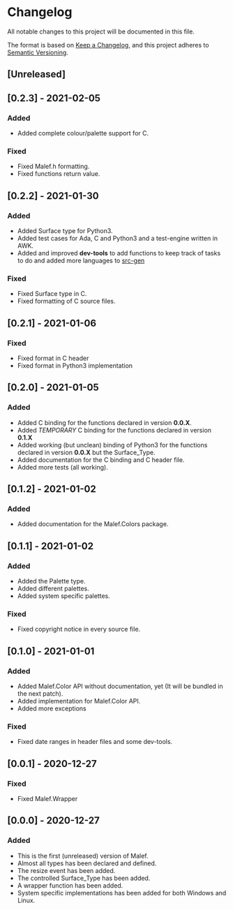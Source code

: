# Changelog
All notable changes to this project will be documented in this file.

The format is based on [Keep a Changelog](https://keepachangelog.com/en/1.0.0/),
and this project adheres to [Semantic Versioning](https://semver.org/spec/v2.0.0.html).


## [Unreleased]

## [0.2.3] - 2021-02-05
### Added
- Added complete colour/palette support for C.
### Fixed
- Fixed Malef.h formatting.
- Fixed functions return value.

## [0.2.2] - 2021-01-30
### Added
- Added Surface type for Python3.
- Added test cases for Ada, C and Python3 and a test-engine written in AWK.
- Added and improved **dev-tools** to add functions to keep track of tasks to do and added more languages to [src-gen](dev-tools/src-gen.py)
### Fixed
- Fixed Surface type in C.
- Fixed formatting of C source files.

## [0.2.1] - 2021-01-06
### Fixed
- Fixed format in C header
- Fixed format in Python3 implementation

## [0.2.0] - 2021-01-05
### Added
- Added C binding for the functions declared in version **0.0.X**.
- Added *TEMPORARY* C binding for the functions declared in version **0.1.X**
- Added working (but unclean) binding of Python3 for the functions declared in version **0.0.X** but the Surface_Type.
- Added documentation for the C binding and C header file.
- Added more tests (all working).


## [0.1.2] - 2021-01-02
### Added
- Added documentation for the Malef.Colors package.

## [0.1.1] - 2021-01-02
### Added
- Added the Palette type.
- Added different palettes.
- Added system specific palettes.

### Fixed
- Fixed copyright notice in every source file.

## [0.1.0] - 2021-01-01
### Added
- Added Malef.Color API without documentation, yet (It will be bundled in the next patch).
- Added implementation for Malef.Color API.
- Added more exceptions

### Fixed
- Fixed date ranges in header files and some dev-tools.


## [0.0.1] - 2020-12-27
### Fixed
- Fixed Malef.Wrapper


## [0.0.0] - 2020-12-27
### Added
- This is the first (unreleased) version of Malef.
- Almost all types has been declared and defined.
- The resize event has been added.
- The controlled Surface_Type has been added.
- A wrapper function has been added.
- System specific implementations has been added for both Windows and Linux.

